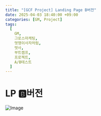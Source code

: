 ```yaml
---
title: "[GCF Project] Landing Page B버전"
date: 2025-04-03 18:40:00 +09:00
categories: [GM, Project]
tags:
  [
    GM,
    그로스마케팅,
    멋쟁이사자처럼,
    멋사,
    부트캠프,
    프로젝트,
    A/B테스트
  ]
---
```


# **LP 🅱️버전**

![Image](https://Zihyeoni.github.io/assets/img/project-LPb.png)